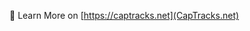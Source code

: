👋  Learn More on [https://captracks.net](CapTracks.net)

 

<!---
captracks/captracks is a ✨ special ✨ repository because its `README.md` (this file) appears on your GitHub profile.
You can click the Preview link to take a look at your changes.
--->
